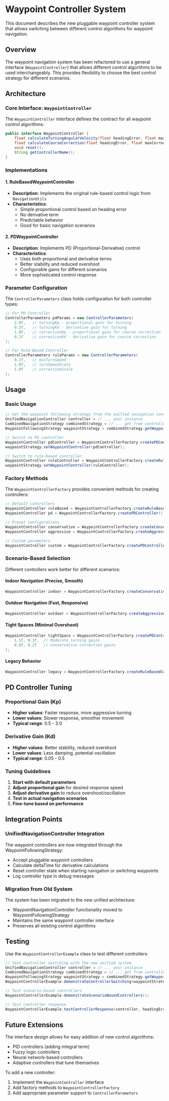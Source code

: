# Waypoint Controller System

This document describes the new pluggable waypoint controller system that allows switching between different control algorithms for waypoint navigation.

## Overview

The waypoint navigation system has been refactored to use a general interface (`WaypointController`) that allows different control algorithms to be used interchangeably. This provides flexibility to choose the best control strategy for different scenarios.

## Architecture

### Core Interface: `WaypointController`

The `WaypointController` interface defines the contract for all waypoint control algorithms:

```java
public interface WaypointController {
    float calculateTurningAngularVelocity(float headingError, float maxTurnSpeed, float deltaTime);
    float calculateCourseCorrection(float headingError, float maxCorrectionStrength, float thresholdDegrees, float deltaTime);
    void reset();
    String getControllerName();
}
```

### Implementations

#### 1. RuleBasedWaypointController
- **Description**: Implements the original rule-based control logic from `NavigationUtils`
- **Characteristics**:
  - Simple proportional control based on heading error
  - No derivative term
  - Predictable behavior
  - Good for basic navigation scenarios

#### 2. PDWaypointController
- **Description**: Implements PD (Proportional-Derivative) control
- **Characteristics**:
  - Uses both proportional and derivative terms
  - Better stability and reduced overshoot
  - Configurable gains for different scenarios
  - More sophisticated control response

### Parameter Configuration

The `ControllerParameters` class holds configuration for both controller types:

```java
// For PD Controller
ControllerParameters pdParams = new ControllerParameters(
    2.0f,   // turningKp - proportional gain for turning
    0.3f,   // turningKd - derivative gain for turning
    1.0f,   // correctionKp - proportional gain for course correction
    0.1f    // correctionKd - derivative gain for course correction
);

// For Rule-Based Controller
ControllerParameters ruleParams = new ControllerParameters(
    0.1f,   // minTurnSpeed
    1.0f,   // turnSpeedScale
    1.0f    // correctionScale
);
```

## Usage

### Basic Usage

```java
// Get the waypoint following strategy from the unified navigation controller
UnifiedNavigationController controller = // ... your instance
CombinedNavigationStrategy combinedStrategy = // ... get from controller
WaypointFollowingStrategy waypointStrategy = combinedStrategy.getWaypointStrategy();

// Switch to PD controller
WaypointController pdController = WaypointControllerFactory.createPDController();
waypointStrategy.setWaypointController(pdController);

// Switch to rule-based controller
WaypointController ruleController = WaypointControllerFactory.createRuleBasedController();
waypointStrategy.setWaypointController(ruleController);
```

### Factory Methods

The `WaypointControllerFactory` provides convenient methods for creating controllers:

```java
// Default controllers
WaypointController ruleBased = WaypointControllerFactory.createRuleBasedController();
WaypointController pd = WaypointControllerFactory.createPDController();

// Preset configurations
WaypointController conservative = WaypointControllerFactory.createConservativePDController();
WaypointController aggressive = WaypointControllerFactory.createAggressivePDController();

// Custom parameters
WaypointController custom = WaypointControllerFactory.createPDController(2.5f, 0.4f, 1.2f, 0.15f);
```

### Scenario-Based Selection

Different controllers work better for different scenarios:

#### Indoor Navigation (Precise, Smooth)
```java
WaypointController indoor = WaypointControllerFactory.createConservativePDController();
```

#### Outdoor Navigation (Fast, Responsive)
```java
WaypointController outdoor = WaypointControllerFactory.createAggressivePDController();
```

#### Tight Spaces (Minimal Overshoot)
```java
WaypointController tightSpace = WaypointControllerFactory.createPDController(
    1.5f, 0.3f,  // Moderate turning gains
    0.8f, 0.2f   // Conservative correction gains
);
```

#### Legacy Behavior
```java
WaypointController legacy = WaypointControllerFactory.createRuleBasedController();
```

## PD Controller Tuning

### Proportional Gain (Kp)
- **Higher values**: Faster response, more aggressive turning
- **Lower values**: Slower response, smoother movement
- **Typical range**: 0.5 - 3.0

### Derivative Gain (Kd)
- **Higher values**: Better stability, reduced overshoot
- **Lower values**: Less damping, potential oscillation
- **Typical range**: 0.05 - 0.5

### Tuning Guidelines

1. **Start with default parameters**
2. **Adjust proportional gain** for desired response speed
3. **Adjust derivative gain** to reduce overshoot/oscillation
4. **Test in actual navigation scenarios**
5. **Fine-tune based on performance**

## Integration Points

### UnifiedNavigationController Integration

The waypoint controllers are now integrated through the WaypointFollowingStrategy:
- Accept pluggable waypoint controllers
- Calculate deltaTime for derivative calculations
- Reset controller state when starting navigation or switching waypoints
- Log controller type in debug messages

### Migration from Old System

The system has been migrated to the new unified architecture:
- WaypointNavigationController functionality moved to WaypointFollowingStrategy
- Maintains the same waypoint controller interface
- Preserves all existing control algorithms

## Testing

Use the `WaypointControllerExample` class to test different controllers:

```java
// Test controller switching with the new unified system
UnifiedNavigationController controller = // ... your instance
CombinedNavigationStrategy combinedStrategy = // ... get from controller
WaypointFollowingStrategy waypointStrategy = combinedStrategy.getWaypointStrategy();
WaypointControllerExample.demonstrateControllerSwitching(waypointStrategy);

// Test scenario-based controllers
WaypointControllerExample.demonstrateScenarioBasedControllers();

// Test controller response
WaypointControllerExample.testControllerResponse(controller, headingError, maxSpeed);
```

## Future Extensions

The interface design allows for easy addition of new control algorithms:
- PID controllers (adding integral term)
- Fuzzy logic controllers
- Neural network-based controllers
- Adaptive controllers that tune themselves

To add a new controller:
1. Implement the `WaypointController` interface
2. Add factory methods to `WaypointControllerFactory`
3. Add appropriate parameter support to `ControllerParameters`
